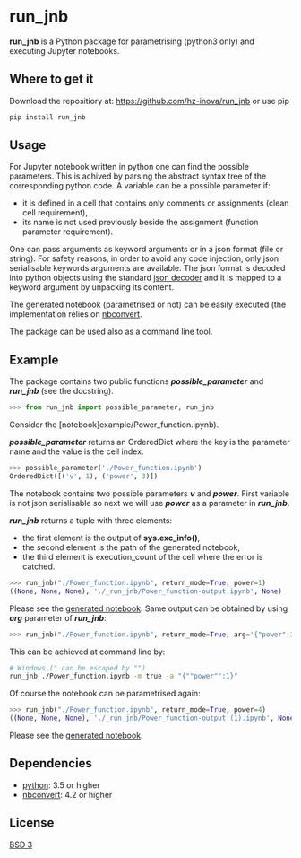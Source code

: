 # run_jnb
**run_jnb** is a Python package for parametrising (python3 only) and executing Jupyter notebooks.

## Where to get it
Download the repositiory at: https://github.com/hz-inova/run_jnb or use pip
```bash
pip install run_jnb
```

## Usage
For Jupyter notebook written in python one can find the possible parameters. This is achived by parsing the abstract syntax tree of the corresponding python code. A variable can be a possible parameter if:
- it is defined in a cell that contains only comments or assignments (clean cell requirement),
- its name is not used previously beside the assignment (function parameter requirement).

One can pass arguments as keyword arguments or in a json format (file or string). For safety reasons, in order to avoid any code injection, only json serialisable keywords arguments are available. The json format is decoded into python objects using the standard [json decoder](https://docs.python.org/3.6/library/json.html#json.JSONDecoder) and it is mapped to a keyword argument by unpacking its content.

The generated notebook (parametrised or not) can be easily executed (the implementation relies on [nbconvert](http://nbconvert.readthedocs.io/en/latest/execute_api.html).

The package can be used also as a command line tool.

## Example
The package contains two public functions ***possible_parameter*** and ***run_jnb*** (see the docstring).

```python
>>> from run_jnb import possible_parameter, run_jnb
```
Consider the [notebook]example/Power_function.ipynb).

***possible_parameter*** returns an OrderedDict where the key is the parameter name and the value is the cell index.

```python
>>> possible_parameter('./Power_function.ipynb')
OrderedDict([('v', 1), ('power', 3)])
```
The notebook contains two possible parameters ***v*** and ***power***. First variable is not json serialisable so next we will use ***power*** as a parameter in ***run_jnb***.

***run_jnb*** returns a tuple with three elements:
- the first element is the output of **sys.exc_info()**, 
- the second element is the path of the generated notebook,
- the third element is execution_count of the cell where the error is catched.

```python
>>> run_jnb("./Power_function.ipynb", return_mode=True, power=1)
((None, None, None), './_run_jnb/Power_function-output.ipynb', None)
```
Please see the [generated notebook](example/_run_jnb/Power_function-output.ipynb). Same output can be obtained by using ***arg*** parameter of ***run_jnb***:
```python
>>> run_jnb("./Power_function.ipynb", return_mode=True, arg='{"power":1}')
```
This can be achieved at command line by:
```bash
# Windows (" can be escaped by "") 
run_jnb ./Power_function.ipynb -m true -a "{""power"":1}"
```

Of course the notebook can be parametrised again:
```python
>>> run_jnb("./Power_function.ipynb", return_mode=True, power=4)
((None, None, None), './_run_jnb/Power_function-output (1).ipynb', None)
```
Please see the [generated notebook](example/_run_jnb/Power_function-output%20(1).ipynb).

## Dependencies
- [python](https://www.python.org): 3.5 or higher
- [nbconvert](http://nbconvert.readthedocs.io): 4.2 or higher

## License
[BSD 3](LICENSE)
